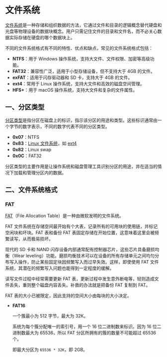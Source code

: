 # 文件系统

[文件系统](https://zh.wikipedia.org/wiki/%E6%96%87%E4%BB%B6%E7%B3%BB%E7%BB%9F)是一种存储和组织数据的方法，它通过文件和目录的逻辑概念替代硬盘和光盘等物理设备的数据块概念。用户只需记住文件的目录和文件名，而不必关心数据实际存储在硬盘的哪个数据块上。

不同的文件系统格式有不同的特性、优点和缺点，常见的文件系统格式包括：

- **NTFS**：用于 Windows 操作系统，支持大文件、文件权限、加密等高级功能。
- **FAT32**：兼容性广泛，适用于小型存储设备，但不支持大于 4GB 的文件。
- **exFAT**：适用于闪存驱动器和 SD 卡，支持大于 4GB 的文件。
- **ext4**：常用于 Linux 操作系统，支持大文件和高效的磁盘空间管理。
- **HFS+**：用于 macOS 操作系统，支持大文件和复杂的文件属性。

## 一、分区类型

[分区类型](https://zh.wikipedia.org/wiki/%E5%88%86%E5%8C%BA%E7%B1%BB%E5%9E%8B)是指分区在磁盘上的标识，指示该分区的用途和类型。这些标识通常由一个字节的数字表示，不同的数字代表不同的分区类型。

- **0x07**：NTFS
- **0x83**：[Linux 文件系统](https://en.wikipedia.org/wiki/File_system#Linux)，如 [ext4](https://en.wikipedia.org/wiki/Ext4)
- **0x82**：Linux swap
- **0x0C**：FAT32

分区类型的主要作用是让操作系统和磁盘管理工具识别分区的用途，并在适当的情况下加载和管理分区内的数据。

## 二、文件系统格式

### FAT

[FAT](https://zh.wikipedia.org/wiki/%E6%AA%94%E6%A1%88%E9%85%8D%E7%BD%AE%E8%A1%A8)（File Allocation Table）是一种由微软发明的文件系统。

FAT 文件系统在存储空间最开始有个大表，记录所有的可用块的使用链，并标记空闲块和坏块。FAT 表和备份 FAT 表固定存储在开始位置，这意味着这里会被频繁读写，从而极易损坏。

现代的 SD 卡和 NAND 闪存设备内部通常配有控制器芯片，这些芯片具备磨损均衡（Wear leveling）功能。磨损均衡技术可以在设备的所有存储单元之间均匀分布写入操作，防止某些固定块因频繁写入而过早失效。这样，即使使用 FAT 文件系统，其潜在的频繁写入问题也能得到一定程度的缓解。

读写文件过程中经常需要更新 FAT 表，更新过程中发生意外断电等，轻则造成文件丢失，重则整个磁盘内容丢失。补救的办法就是把备份 FAT 复制到 FAT。

FAT 表的大小已被限定，因此支持的空间大小由每块的大小决定。

- **FAT16**

  一个簇最小为 512 字节，最大为 32K。

  系统为每个簇分配唯一的索引号，用一个 16 位二进制数来标识。因为 16 位二进制数最大为 65536，所以 FAT 分区所拥有的簇的数量不可能超过 65536 个。

  即最大分区为 `65536 * 32K`，即 2GB。

